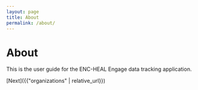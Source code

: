 ```yaml
---
layout: page
title: About
permalink: /about/
---
```


# **About**

This is the user guide for the ENC-HEAL Engage data tracking application.

[Next]({{"organizations" | relative_url}})
